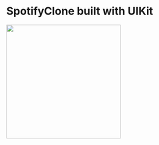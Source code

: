 #  SpotifyClone built with UIKit

<img src="https://github.com/eacardenase/SpotifyClone/blob/main/spotify-clip.gif" width="300" />
